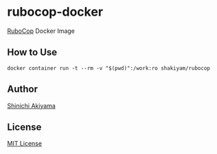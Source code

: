 rubocop-docker
==============

[RuboCop](https://github.com/rubocop-hq/rubocop) Docker Image

How to Use
----------

```console
docker container run -t --rm -v "$(pwd)":/work:ro shakiyam/rubocop
```

Author
------

[Shinichi Akiyama](https://github.com/shakiyam)

License
-------

[MIT License](https://opensource.org/licenses/MIT)
